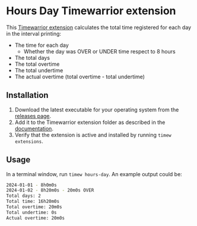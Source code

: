 # Hours Day Timewarrior extension

This [Timewarrior extension](https://timewarrior.net/docs/extensions/) calculates the total time registered for each day
in the interval printing:

* The time for each day
    * Whether the day was OVER or UNDER time respect to 8 hours
* The total days
* The total overtime
* The total undertime
* The actual overtime (total overtime - total undertime)

## Installation

1. Download the latest executable for your operating system from
   the [releases page](https://github.com/crossbone-magister/hours-day/releases).
2. Add it to the Timewarrior extension folder as described in the [documentation](https://timewarrior.net/docs/api/).
3. Verify that the extension is active and installed by running `timew extensions`.

## Usage

In a terminal window, run `timew hours-day`. An example output could be:

```bash
2024-01-01 - 8h0m0s
2024-01-02 - 8h20m0s - 20m0s OVER
Total days: 2
Total time: 16h20m0s
Total overtime: 20m0s
Total undertime: 0s
Actual overtime: 20m0s
```
